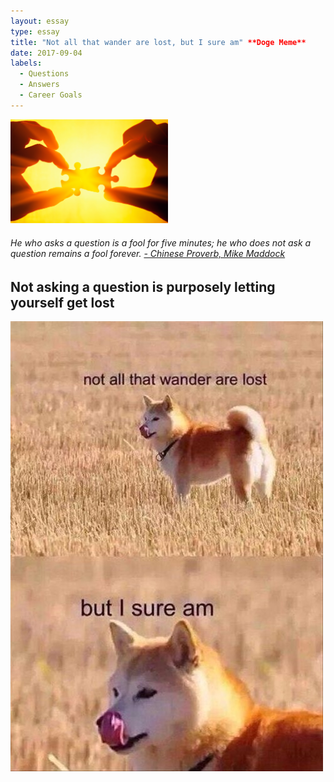 ```yaml
---
layout: essay
type: essay
title: "Not all that wander are lost, but I sure am" **Doge Meme**
date: 2017-09-04
labels:
  - Questions
  - Answers
  - Career Goals
---
```


<img src="../images/piece.jpg" width = "50%"> 
<h6> He who asks a question is a fool for five minutes; he who does not ask a question remains a fool forever. <a href="https://www.forbes.com/sites/mikemaddock/2013/07/09/the-best-question-to-ask-people-who-are-really-smart-so-you-can-learn-from-them/#32dbaa503513">- Chinese Proverb, Mike Maddock</a> </h6>


##  Not asking a question is purposely letting yourself get lost
<img class="ui small left floated image" src="../images/lost.png"> 
